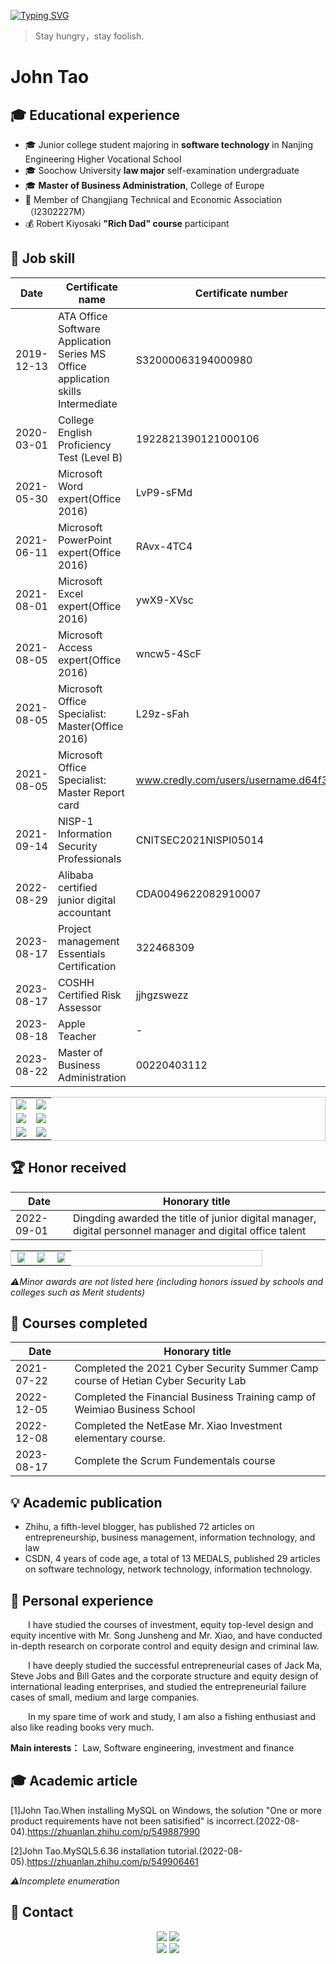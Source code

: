 <a href="https://git.io/typing-svg"><img src="https://readme-typing-svg.demolab.com?font=Fira+Code&pause=1000&color=2168F7&center=%E7%9C%9F&vCenter=%E7%9C%9F&multiline=true&repeat=%E7%9C%9F&width=788&height=88&lines=Hi%EF%BC%81%F0%9F%91%8B%F0%9F%91%8B%F0%9F%91%8B+I'm+draper-crypto.;I+want+to+change+the+future+through+artificial+intelligence.;Create+epoch-making+products." alt="Typing SVG" /></a>

> Stay hungry，stay foolish.

# John Tao

## 🎓 Educational experience

- 🎓 Junior college student majoring in **software technology** in Nanjing Engineering Higher Vocational School
- 🎓 Soochow University **law major** self-examination undergraduate
- 🎓 **Master of Business Administration**, College of Europe
- 🔭 Member of Changjiang Technical and Economic Association（I2302227M）
- 💰 Robert Kiyosaki **"Rich Dad" course** participant

## 💼 Job skill

| Date       | Certificate name                                             | Certificate number                     |
| ---------- | ------------------------------------------------------------ | -------------------------------------- |
| 2019-12-13 | ATA Office Software Application Series MS Office application skills Intermediate | S32000063194000980                     |
| 2020-03-01 | College English Proficiency Test (Level B)                   | 1922821390121000106                    |
| 2021-05-30 | Microsoft Word expert(Office 2016)                           | LvP9-sFMd                              |
| 2021-06-11 | Microsoft PowerPoint expert(Office 2016)                     | RAvx-4TC4                              |
| 2021-08-01 | Microsoft Excel expert(Office 2016)                          | ywX9-XVsc                              |
| 2021-08-05 | Microsoft Access expert(Office 2016)                         | wncw5-4ScF                             |
| 2021-08-05 | Microsoft Office Specialist: Master(Office 2016)             | L29z-sFah                              |
| 2021-08-05 | Microsoft Office Specialist: Master Report card              | www.credly.com/users/username.d64f3534 |
| 2021-09-14 | NISP-1 Information Security Professionals                    | CNITSEC2021NISPⅠ05014                  |
| 2022-08-29 | Alibaba certified junior digital accountant                  | CDA0049622082910007                    |
| 2023-08-17 | Project management Essentials Certification                  | 322468309                              |
| 2023-08-17 | COSHH Certified Risk Assessor                                | jjhgzswezz                             |
| 2023-08-18 | Apple Teacher                                                | -                                      |
| 2023-08-22 | Master of Business Administration                            | 00220403112                            |

<table style="border: 1px solid #ccc; width: 100%;" align="center">
    <tr>
        <td style="width: 50%; text-align: center;"><img src="https://typora-img-1301299232.cos.ap-shanghai.myqcloud.com/img/202308261355288.png" style="max-width: 100%; height: auto;"></td>
        <td style="width: 50%; text-align: center;"><img src="https://typora-img-1301299232.cos.ap-shanghai.myqcloud.com/img/202308261410215.PNG" style="max-width: 100%; height: auto;"></td>
    </tr>
    <tr>
        <td style="width: 50%; text-align: center;"><img src="https://typora-img-1301299232.cos.ap-shanghai.myqcloud.com/img/202308261405222.jpg" style="max-width: 100%; height: auto;"></td>
        <td style="width: 50%; text-align: center;"><img src="https://typora-img-1301299232.cos.ap-shanghai.myqcloud.com/img/202308261358739.png" style="max-width: 100%; height: auto;"></td>
    </tr>
    <tr>
        <td style="width: 50%; text-align: center;"><img src="https://typora-img-1301299232.cos.ap-shanghai.myqcloud.com/img/202308261412227.PNG" style="max-width: 100%; height: auto;"></td>
        <td style="width: 50%; text-align: center;"><img src="https://typora-img-1301299232.cos.ap-shanghai.myqcloud.com/img/202308261415955.jpg" style="max-width: 100%; height: auto;"></td>
    </tr>
</table>

## 🏆 Honor received

| Date       | Honorary title                                               |
| ---------- | ------------------------------------------------------------ |
| 2022-09-01 | Dingding awarded the title of junior digital manager, digital personnel manager and digital office talent |

<table style="border: 1px solid #ccc; width: 80%;" align="center">
    <tr>
        <td style="width: 33.33%; text-align: center;"><img src="https://typora-img-1301299232.cos.ap-shanghai.myqcloud.com/img/202308262029780.PNG" style="max-width: 80%; height: auto;"></td>
        <td style="width: 33.33%; text-align: center;"><img src="https://typora-img-1301299232.cos.ap-shanghai.myqcloud.com/img/202308262029975.PNG" style="max-width: 80%; height: auto;"></td>
        <td style="width: 33.33%; text-align: center;"><img src="https://typora-img-1301299232.cos.ap-shanghai.myqcloud.com/img/202308262030965.PNG" style="max-width: 80%; height: auto;"></td>
    </tr>
</table>

*⚠Minor awards are not listed here (including honors issued by schools and colleges such as Merit students)*

## 📙 Courses completed

| Date       | Honorary title                                               |
| ---------- | ------------------------------------------------------------ |
| 2021-07-22 | Completed the 2021 Cyber Security Summer Camp course of Hetian Cyber Security Lab |
| 2022-12-05 | Completed the Financial Business Training camp of Weimiao Business School |
| 2022-12-08 | Completed the NetEase Mr. Xiao Investment elementary course. |
| 2023-08-17 | Complete the Scrum Fundementals course                       |

## 💡 Academic publication

- Zhihu, a fifth-level blogger, has published 72 articles on entrepreneurship, business management, information technology, and law
- CSDN, 4 years of code age, a total of 13 MEDALS, published 29 articles on software technology, network technology, information technology.

## 🚀 Personal experience

&emsp;&emsp;I have studied the courses of investment, equity top-level design and equity incentive with Mr. Song Junsheng and Mr. Xiao, and have conducted in-depth research on corporate control and equity design and criminal law.

&emsp;&emsp;I have deeply studied the successful entrepreneurial cases of Jack Ma, Steve Jobs and Bill Gates and the corporate structure and equity design of international leading enterprises, and studied the entrepreneurial failure cases of small, medium and large companies.

&emsp;&emsp;In my spare time of work and study, I am also a fishing enthusiast and also like reading books very much.

**Main interests：** Law, Software engineering, investment and finance

## 🎓 Academic article

[1]John Tao.When installing MySQL on Windows, the solution "One or more product requirements have not been satisified" is incorrect.(2022-08-04).https://zhuanlan.zhihu.com/p/549887990

[2]John Tao.MySQL5.6.36 installation tutorial.(2022-08-05).https://zhuanlan.zhihu.com/p/549906461

*⚠Incomplete enumeration*

## 🔗 Contact

<div align="center">
	<td>
		<tr>
    		<a href="https://blog.csdn.net/Suprman88"><img src="https://img.shields.io/badge/CSDN-论坛-c32136" /></a>
    	</tr>
    	<tr>
    		<a href="https://www.zhihu.com/people/draper-crypto"><img src="https://img.shields.io/badge/Zhihu-知乎-blue" /></a>
		</tr>
	</td>
	<br>
	<td>
		<tr>
			<img src="https://stats.justsong.cn/api/zhihu?username=draper-crypto&theme=light&lang=zh-CN" />
		</tr>
		<tr>
			<img src="https://stats.justsong.cn/api/csdn?id=Suprman88&theme=light&lang=zh-CN" />
		</tr>
	</td>
</div>

